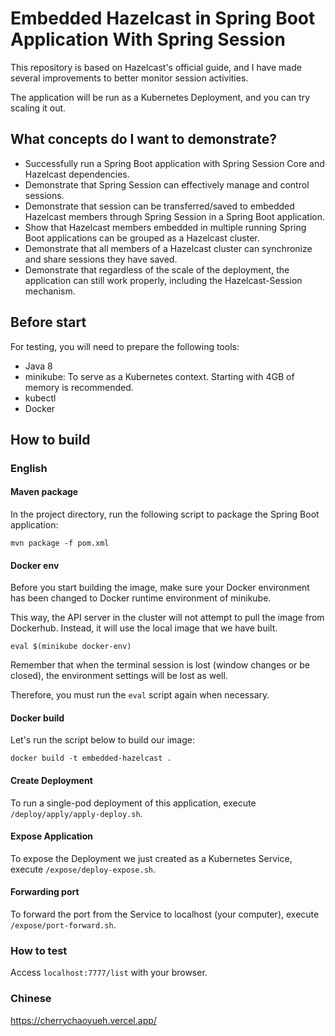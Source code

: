 # Embedded Hazelcast in Spring Boot Application With Spring Session

This repository is based on Hazelcast's official guide, and I have made several improvements to better monitor session activities.

The application will be run as a Kubernetes Deployment, and you can try scaling it out.

## What concepts do I want to demonstrate?

- Successfully run a Spring Boot application with Spring Session Core and Hazelcast dependencies.
- Demonstrate that Spring Session can effectively manage and control sessions.
- Demonstrate that session can be transferred/saved to embedded Hazelcast members through Spring Session in a Spring Boot application.
- Show that Hazelcast members embedded in multiple running Spring Boot applications can be grouped as a Hazelcast cluster.
- Demonstrate that all members of a Hazelcast cluster can synchronize and share sessions they have saved.
- Demonstrate that regardless of the scale of the deployment, the application can still work properly, including the Hazelcast-Session mechanism.

## Before start

For testing, you will need to prepare the following tools:
- Java 8
- minikube: To serve as a Kubernetes context. Starting with 4GB of memory is recommended.
- kubectl
- Docker

## How to build

### English

#### Maven package

In the project directory, run the following script to package the Spring Boot application:

```
mvn package -f pom.xml
```

#### Docker env

Before you start building the image, make sure your Docker environment has been changed to Docker runtime environment of minikube.

This way, the API server in the cluster will not attempt to pull the image from Dockerhub. Instead, it will use the local image that we have built.

```
eval $(minikube docker-env)
```

Remember that when the terminal session is lost (window changes or be closed), the environment settings will be lost as well.

Therefore, you must run the `eval` script again when necessary.

#### Docker build

Let's run the script below to build our image:

```
docker build -t embedded-hazelcast .
```

#### Create Deployment

To run a single-pod deployment of this application, execute `/deploy/apply/apply-deploy.sh`.


#### Expose Application

To expose the Deployment we just created as a Kubernetes Service, execute `/expose/deploy-expose.sh`.

#### Forwarding port

To forward the port from the Service to localhost (your computer), execute `/expose/port-forward.sh`.

### How to test

Access `localhost:7777/list` with your browser.

### Chinese

https://cherrychaoyueh.vercel.app/